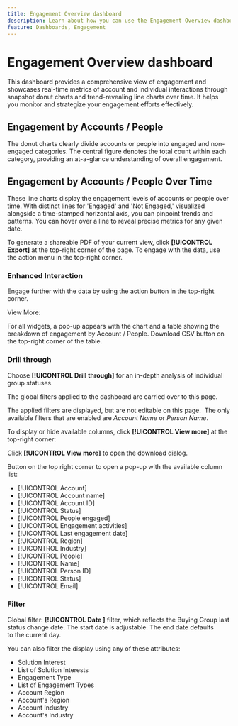 ```yaml
---
title: Engagement Overview dashboard
description: Learn about how you can use the Engagement Overview dashboard to monitor your engagement efforts.
feature: Dashboards, Engagement
---
```


# Engagement Overview dashboard

This dashboard provides a comprehensive view of engagement and showcases real-time metrics of account and individual interactions through snapshot donut charts and trend-revealing line charts over time. It helps you monitor and strategize your engagement efforts effectively.

## Engagement by Accounts / People

The donut charts clearly divide accounts or people into engaged and non-engaged categories. The central figure denotes the total count within each category, providing an at-a-glance understanding of overall engagement.

## Engagement by Accounts / People Over Time

These line charts display the engagement levels of accounts or people over time. With distinct lines for 'Engaged' and 'Not Engaged,' visualized alongside a time-stamped horizontal axis, you can pinpoint trends and patterns. You can hover over a line to reveal precise metrics for any given date.

To generate a shareable PDF of your current view, click **[!UICONTROL Export]** at the top-right corner of the page. To engage with the data, use the action menu in the top-right corner. 

### Enhanced Interaction

Engage further with the data by using the action button in the top-right corner.

View More:

For all widgets, a pop-up appears with the chart and a table showing the breakdown of engagement by Account / People.
Download CSV button on the top-right corner of the table.

### Drill through

Choose **[!UICONTROL Drill through]** for an in-depth analysis of individual group statuses.

The global filters applied to the dashboard are carried over to this page.

The applied filters are displayed, but are not editable on this page. 
The only available filters that are enabled are _Account Name_ or _Person Name_.

To display or hide available columns, click **[!UICONTROL View more]** at the top-right corner:

Click **[!UICONTROL View more]** to open the download dialog.

Button on the top right corner to open a pop-up with the available column list:

* [!UICONTROL Account]
* [!UICONTROL Account name]
* [!UICONTROL Account ID]
* [!UICONTROL Status]
* [!UICONTROL People engaged]
* [!UICONTROL Engagement activities]
* [!UICONTROL Last engagement date]
* [!UICONTROL Region]
* [!UICONTROL Industry]
* [!UICONTROL People]
* [!UICONTROL Name]
* [!UICONTROL Person ID]
* [!UICONTROL Status]
* [!UICONTROL Email]

### Filter

Global filter: **[!UICONTROL Date ]** filter, which reflects the Buying Group last status change date. The start date is adjustable. The end date defaults to the current day.

You can also filter the display using any of these attributes: 

* Solution Interest
* List of Solution Interests
* Engagement Type
* List of Engagement Types
* Account Region
* Account's Region
* Account Industry
* Account's Industry


